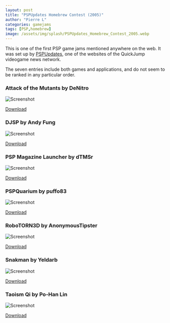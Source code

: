 ```yaml
---
layout: post
title: "PSPUpdates Homebrew Contest (2005)"
author: "Pierre L"
categories: gamejams
tags: [PSP,homebrew]
image: /assets/img/splash/PSPUpdates_Homebrew_Contest_2005.webp
---
```


This is one of the first PSP game jams mentioned anywhere on the web. It was set up by [PSPUpdates](https://web.archive.org/web/20051211145509/http://pspupdates.qj.net:80/2005/09/pspupdates-homebrew-contest-voting.html), one of the websites of the QuickJump videogame news network.

The seven entries include both games and applications, and do not seem to be ranked in any particular order.

### Attack of the Mutants by DeNitro

![Screenshot](https://github.com/PSP-Archive/PSP-Archive.github.io/raw/gh-pages/assets/img/snaps/AOTM00305_00000.webp)

<a href="https://archive.org/details/aotm-0-3.7z">Download</a>

### DJSP by Andy Fung

![Screenshot](https://github.com/PSP-Archive/PSP-Archive.github.io/raw/gh-pages/assets/img/snaps/djsp.webp)

<a href="https://archive.org/details/djsp.-7z">Download</a>

### PSP Magazine Launcher by dTMSr

![Screenshot](https://github.com/PSP-Archive/PSP-Archive.github.io/raw/gh-pages/assets/img/snaps/PMAG00454_00000.webp)

<a href="https://archive.org/details/pmag-01.7z">Download</a>

### PSPQuarium by puffo83

![Screenshot](https://github.com/PSP-Archive/PSP-Archive.github.io/raw/gh-pages/assets/img/snaps/pspquarium.webp)

<a href="https://archive.org/details/pspquarium-0-1.7z">Download</a>

### RoboTORN3D by AnonymousTipster

![Screenshot](https://github.com/PSP-Archive/PSP-Archive.github.io/raw/gh-pages/assets/img/snaps/ROBO00748_00000.webp)

<a href="https://archive.org/details/rt-3-d-06anonymoustipster.-7z">Download</a>

### Snakman by Yeldarb

![Screenshot](https://github.com/PSP-Archive/PSP-Archive.github.io/raw/gh-pages/assets/img/snaps/snakman.webp)

<a href="https://archive.org/details/snakman_v03b.7z">Download</a>

### Taoism Qi by Po-Han Lin

![Screenshot](https://github.com/PSP-Archive/PSP-Archive.github.io/raw/gh-pages/assets/img/snaps/TAOI00902_00000.webp)

<a href="https://archive.org/details/taoism-qi.-7z">Download</a>
